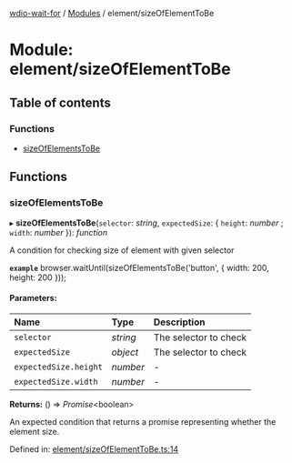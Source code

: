 [wdio-wait-for](../README.md) / [Modules](../modules.md) / element/sizeOfElementToBe

# Module: element/sizeOfElementToBe

## Table of contents

### Functions

- [sizeOfElementsToBe](element_sizeofelementtobe.md#sizeofelementstobe)

## Functions

### sizeOfElementsToBe

▸ **sizeOfElementsToBe**(`selector`: *string*, `expectedSize`: { `height`: *number* ; `width`: *number*  }): *function*

A condition for checking size of element with given selector

**`example`** 
browser.waitUntil(sizeOfElementsToBe('button', { width: 200, height: 200 }));

#### Parameters:

| Name | Type | Description |
| :------ | :------ | :------ |
| `selector` | *string* | The selector to check |
| `expectedSize` | *object* | The selector to check |
| `expectedSize.height` | *number* | - |
| `expectedSize.width` | *number* | - |

**Returns:** () => *Promise*<boolean\>

An expected condition that returns a promise
    representing whether the element size.

Defined in: [element/sizeOfElementToBe.ts:14](https://github.com/elaichenkov/wdio-wait-for/blob/8456462/src/element/sizeOfElementToBe.ts#L14)
